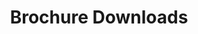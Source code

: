 ---
title: 'Brochure Downloads'
socialImage: 'https://res.cloudinary.com/lincs/image/upload/5-shapes-with-grad.png'
seoDescription: >-
              Lincolnshire is the UK location of choice for companies in high-growth, future-focused industry sectors. Invest Lincolnshire helps businesses to relocate, start-up or expand in Lincolnshire - more quickly, efficiently, and cost-effectively.
prefooterimage: entrance-pre-footer-graphic.png              

hero:
  display: true
  heading: 'Brochure Downloads'
  blurb: >-
         Lincolnshire is the UK location of choice for companies in high-growth, future-focused industry sectors. 
         
         
         Our Brochures contain details of our offers. Click on any of the images below to open your brochure(s) in a new tab/window.
  heroImg: 'https://res.cloudinary.com/lincs/image/upload/5-shapes-with-grad.png'
brochurechoice:
  display: true
  brochures:
    - image: https://res.cloudinary.com/lincs/image/upload/aem-brochure-cover.png
      title: 'Advanced Engineering & Manufacturing'
      clr: 'bg-invest-blue'
      url: invest-lincs-aem
    - image: https://res.cloudinary.com/lincs/image/upload/logistics-brochure-cover.jpg
      title: 'Logistics' 
      clr: 'bg-yellow'      
      url: invest-lincs-logistics 
    - image: https://res.cloudinary.com/lincs/image/upload/lce-brochure-cover.jpg
      title: 'Low carbon energy & industry'
      clr: 'bg-teal'      
      url: invest-lincs-low-carbon-energy
    - image: https://res.cloudinary.com/lincs/image/upload/defence-security-brochure-cover.jpg
      title: 'Defence & Security'
      clr: 'bg-red'      
      url: invest-lincs-defence-security
    - image: https://res.cloudinary.com/lincs/image/upload/visitor-economy-brochure-cover.jpg
      title: 'Visitor Economy'
      clr: 'bg-invest-blue'      
      url: invest-lincs-visitor-economy
    - image: https://res.cloudinary.com/lincs/image/upload/v1728923593/Film-Location-Brochure-Cover.jpg?1
      title: 'Film Location'
      clr: 'bg-lime-green'
      url: invest-lincs-film-location      
    - image: https://res.cloudinary.com/lincs/image/upload/live-work-brochure-cover.jpg
      title: 'A place to live, work and enjoy'
      clr: 'bg-green'      
      url: invest-lincs-live-work
    - image: https://res.cloudinary.com/lincs/image/upload/agrifood-brochure-cover.jpg
      title: Agrifood
      clr: 'bg-green'
      url: invest-lincs-agrifood        
    - image: https://res.cloudinary.com/lincs/image/upload/agrifood-logistics-brochure-cover.jpg
      title: 'Agrifood: Cold Chain & Logistics'
      clr: 'bg-pink'
      url: invest-lincs-cold-chain   
    - image: https://res.cloudinary.com/lincs/image/upload/agrifood-produce-brochure-cover.jpg
      title: 'Agrifood: Fresh Produce & Controlled Environment Agriculture'
      clr: 'bg-lime-green'
      url: invest-lincs-fresh-produce
    - image: https://res.cloudinary.com/lincs/image/upload/agrifood-seafood-brochure-cover.jpg
      title: 'Agrifood: Seafood Processing & Aquaculture'
      clr: 'bg-sky-blue'
      url: invest-lincs-seafood       
layout: brochure-parade                                         
---
